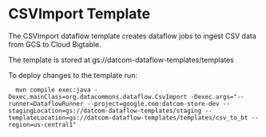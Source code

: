 # CSVImport Template

The CSVImport dataflow template creates dataflow jobs to ingest CSV data from
GCS to Cloud Bigtable.

The template is stored at  gs://datcom-dataflow-templates/templates

To deploy changes to the template run:

```
  mvn compile exec:java -Dexec.mainClass=org.datacommons.dataflow.CsvImport -Dexec.args="--runner=DataflowRunner --project=google.com:datcom-store-dev --stagingLocation=gs://datcom-dataflow-templates/staging --templateLocation=gs://datcom-dataflow-templates/templates/csv_to_bt --region=us-central1"

```
